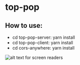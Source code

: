 # top-pop

## How to use:
* cd top-pop-server: yarn install
* cd top-pop-client: yarn install
* cd cors-anywhere: yarn install

![alt text for screen readers](/images/top_pop_app.png")
